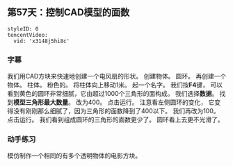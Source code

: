 ## 第57天：控制CAD模型的面数
 

```@TencentVideo
styleID: 0
tencentVideo:
  vid: 'x3148j5hi8c'

```



### 字幕

我们用CAD方块来快速地创建一个电风扇的形状。
创建物体。
圆环。
再创建一个物体。
柱体。
粉色的。
将柱体向上移动1米。
起一个名字。
我们按**F4**键，
可以看到黄色的圆环非常细腻，它由超过1000个三角形的面构成。
我们选择**数据**。
找到**模型三角形最大数量**。
改为400。
点击运行。
注意看左侧圆环的变化，
它变得没有刚刚那么细腻了，因为三角形的面数降到了400以下。
我们再改为100。
点击运行。
我们看到组成圆环的三角形的面数更少了。
圆环看上去更不光滑了。

### 动手练习
模仿制作一个相同的有多个透明物体的电影方块。
